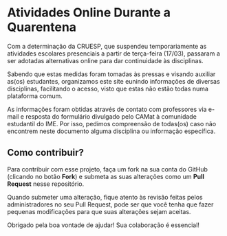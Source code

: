 # Atividades Online Durante a Quarentena

Com a determinação da CRUESP, que suspendeu temporariamente as atividades escolares 
presenciais a partir de terça-feira (17/03), passaram a ser adotadas alternativas 
online para dar continuidade às disciplinas.

Sabendo que estas medidas foram tomadas às pressas e visando auxiliar as(os) estudantes, 
organizamos este site eunindo informações de diversas disciplinas, facilitando o acesso, 
visto que estas não estão todas numa plataforma comum.

As informações foram obtidas através de contato com professores via e-mail e resposta 
do formulário divulgado pelo CAMat à comunidade estudantil do IME. Por isso, pedimos 
compreensão de todas(os) caso não encontrem neste documento alguma disciplina ou 
informação específica.

## Como contribuir?

Para contribuir com esse projeto, faça um fork na sua conta do GitHub (clicando 
no botão **Fork**) e submeta as suas alterações como um **Pull Request** nesse
repositório.

Quando submeter uma alteração, fique atento às revisão feitas pelos 
administradores no seu Pull Request, pode ser que você tenha que fazer pequenas 
modificações para que suas alterações sejam aceitas.

Obrigado pela boa vontade de ajudar! Sua colaboração é essencial!
